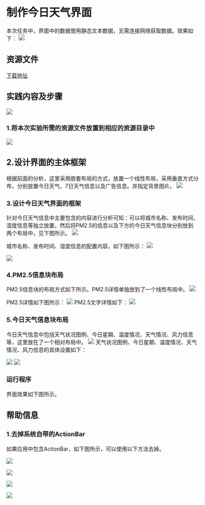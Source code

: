 # 制作今日天气界面



本次任务中，界面中的数据使用静态文本数据，无需连接网络获取数据。效果如下：
![](imags/03/image002.png)


## 资源文件

[下载地址](http://mobile100.zhangqx.com/assets/docs/projects/weather03_res.zip)


## 实践内容及步骤


![](imags/03/3-2.png)


### 1.将本次实验所需的资源文件放置到相应的资源目录中
![](imags/03/3-3.png)


## 2.设计界面的主体框架

根据前面的分析，这里采用嵌套布局的方式，放置一个线性布局，采用垂直方式分布，分别放置今日天气、7日天气信息以及广告信息。并指定背景图片。
![](imags/03/image004.png)


### 3.设计今日天气界面的框架

针对今日天气信息中主要包含的内容进行分析可知：可以将城市名称、发布时间、湿度信息等独立放置，然后将PM2.5的信息以及下方的今日天气信息块分别放到两个布局中，见下图所示。
![](imags/03/image005.png)

城市名称、发布时间、湿度信息的配置内容，如下图所示：
![](imags/03/image006.png)


![](imags/03/image007.png)


### 4.PM2.5信息块布局

PM2.5信息块的布局方式如下所示。PM2.5详情单独放到了一个线性布局中。
![](imags/03/image008.png)

PM2.5详情如下图所示：
![](imags/03/image009.png)
PM2.5文字详情如下：
![](imags/03/image010.png)



### 5.今日天气信息块布局


今日天气信息中包括天气状况图例、今日星期、温度情况、天气情况、风力信息等，这里放在了一个相对布局中。
![](imags/03/image011.png)
天气状况图例、今日星期、温度情况、天气情况、风力信息的具体设置如下：

![](imags/03/image012.png)
![](imags/03/image013.png)

### 运行程序

界面效果如下图所示。




## 帮助信息


### 1.去掉系统自带的ActionBar
如果应用中包含ActionBar，如下图所示，可以使用以下方法去掉。

![](imags/03/image014.png)

![](imags/03/image015.png)

![](imags/03/image016.png)

![](imags/03/image017.png)








